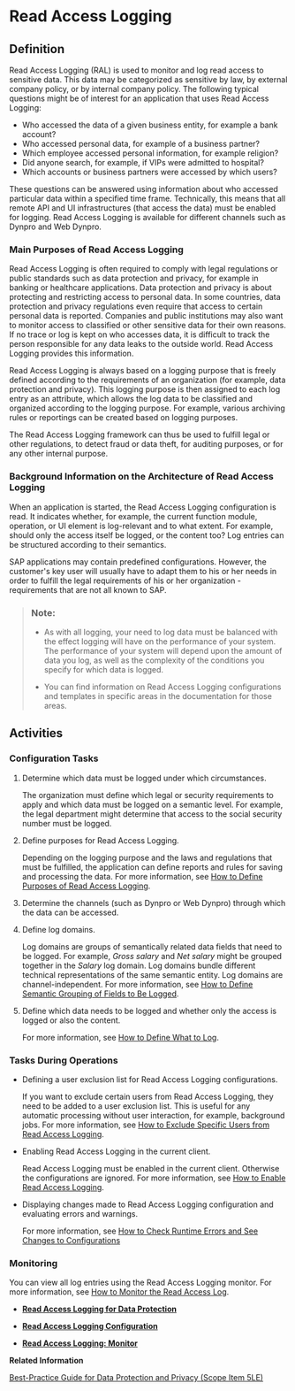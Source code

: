<!-- loio5688c3a63f4e400e841a4c7afc2bee8b -->

# Read Access Logging



<a name="loio5688c3a63f4e400e841a4c7afc2bee8b__section_N1007D_N1007A_N10002"/>

## Definition

Read Access Logging \(RAL\) is used to monitor and log read access to sensitive data. This data may be categorized as sensitive by law, by external company policy, or by internal company policy. The following typical questions might be of interest for an application that uses Read Access Logging:

-   Who accessed the data of a given business entity, for example a bank account?
-   Who accessed personal data, for example of a business partner?
-   Which employee accessed personal information, for example religion?
-   Did anyone search, for example, if VIPs were admitted to hospital?
-   Which accounts or business partners were accessed by which users?

These questions can be answered using information about who accessed particular data within a specified time frame. Technically, this means that all remote API and UI infrastructures \(that access the data\) must be enabled for logging. Read Access Logging is available for different channels such as Dynpro and Web Dynpro.



### Main Purposes of Read Access Logging

Read Access Logging is often required to comply with legal regulations or public standards such as data protection and privacy, for example in banking or healthcare applications. Data protection and privacy is about protecting and restricting access to personal data. In some countries, data protection and privacy regulations even require that access to certain personal data is reported. Companies and public institutions may also want to monitor access to classified or other sensitive data for their own reasons. If no trace or log is kept on who accesses data, it is difficult to track the person responsible for any data leaks to the outside world. Read Access Logging provides this information.

Read Access Logging is always based on a logging purpose that is freely defined according to the requirements of an organization \(for example, data protection and privacy\). This logging purpose is then assigned to each log entry as an attribute, which allows the log data to be classified and organized according to the logging purpose. For example, various archiving rules or reportings can be created based on logging purposes.

The Read Access Logging framework can thus be used to fulfill legal or other regulations, to detect fraud or data theft, for auditing purposes, or for any other internal purpose.



### Background Information on the Architecture of Read Access Logging

When an application is started, the Read Access Logging configuration is read. It indicates whether, for example, the current function module, operation, or UI element is log-relevant and to what extent. For example, should only the access itself be logged, or the content too? Log entries can be structured according to their semantics.

SAP applications may contain predefined configurations. However, the customer's key user will usually have to adapt them to his or her needs in order to fulfill the legal requirements of his or her organization - requirements that are not all known to SAP.

> ### Note:  
> -   As with all logging, your need to log data must be balanced with the effect logging will have on the performance of your system. The performance of your system will depend upon the amount of data you log, as well as the complexity of the conditions you specify for which data is logged.
> 
> -   You can find information on Read Access Logging configurations and templates in specific areas in the documentation for those areas.



<a name="loio5688c3a63f4e400e841a4c7afc2bee8b__section_N10119_N1007A_N10002"/>

## Activities



### Configuration Tasks

1.  Determine which data must be logged under which circumstances.

    The organization must define which legal or security requirements to apply and which data must be logged on a semantic level. For example, the legal department might determine that access to the social security number must be logged.

2.  Define purposes for Read Access Logging.

    Depending on the logging purpose and the laws and regulations that must be fulfilled, the application can define reports and rules for saving and processing the data. For more information, see [How to Define Purposes of Read Access Logging](How_to_Define_Purposes_of_Read_Access_Logging_591b668.md).

3.  Determine the channels \(such as Dynpro or Web Dynpro\) through which the data can be accessed.
4.  Define log domains.

    Log domains are groups of semantically related data fields that need to be logged. For example, *Gross salary* and *Net salary* might be grouped together in the *Salary* log domain. Log domains bundle different technical representations of the same semantic entity. Log domains are channel-independent. For more information, see [How to Define Semantic Grouping of Fields to Be Logged](How_to_Define_Semantic_Grouping_of_Fields_to_Be_Logged_bac9a42.md).

5.  Define which data needs to be logged and whether only the access is logged or also the content.

    For more information, see [How to Define What to Log](How_to_Define_What_to_Log_0eb5542.md).




### Tasks During Operations

-   Defining a user exclusion list for Read Access Logging configurations.

    If you want to exclude certain users from Read Access Logging, they need to be added to a user exclusion list. This is useful for any automatic processing without user interaction, for example, background jobs. For more information, see [How to Exclude Specific Users from Read Access Logging](How_to_Exclude_Specific_Users_from_Read_Access_Logging_9ee32b3.md).

-   Enabling Read Access Logging in the current client.

    Read Access Logging must be enabled in the current client. Otherwise the configurations are ignored. For more information, see [How to Enable Read Access Logging](How_to_Enable_Read_Access_Logging_3fdad50.md).

-   Displaying changes made to Read Access Logging configuration and evaluating errors and warnings.

    For more information, see [How to Check Runtime Errors and See Changes to Configurations](How_to_Check_Runtime_Errors_and_See_Changes_to_Configurations_db0eade.md)




### Monitoring

You can view all log entries using the Read Access Logging monitor. For more information, see [How to Monitor the Read Access Log](How_to_Monitor_the_Read_Access_Log_5a1011a.md).

-   **[Read Access Logging for Data Protection](Read_Access_Logging_for_Data_Protection_828ef72.md "")**  

-   **[Read Access Logging Configuration](Read_Access_Logging_Configuration_f96bc25.md)**  

-   **[Read Access Logging: Monitor](Read_Access_Logging_Monitor_c65808a.md)**  


**Related Information**  


[Best-Practice Guide for Data Protection and Privacy \(Scope Item 5LE\)](https://rapid.sap.com/bp/#/browse/scopeitems/5LE)


